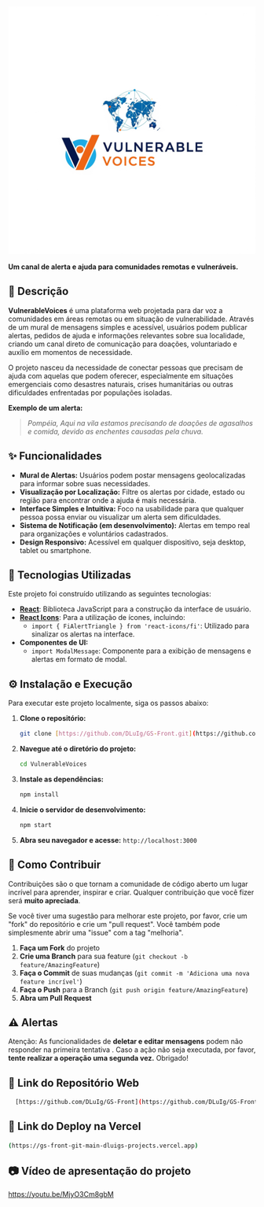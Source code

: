 

![Banner do VulnerableVoices](public/images/Logo3.png)

**Um canal de alerta e ajuda para comunidades remotas e vulneráveis.**


## 📖 Descrição

**VulnerableVoices** é uma plataforma web projetada para dar voz a comunidades em áreas remotas ou em situação de vulnerabilidade. Através de um mural de mensagens simples e acessível, usuários podem publicar alertas, pedidos de ajuda e informações relevantes sobre sua localidade, criando um canal direto de comunicação para doações, voluntariado e auxílio em momentos de necessidade.

O projeto nasceu da necessidade de conectar pessoas que precisam de ajuda com aquelas que podem oferecer, especialmente em situações emergenciais como desastres naturais, crises humanitárias ou outras dificuldades enfrentadas por populações isoladas.

**Exemplo de um alerta:**
> *Pompéia, Aqui na vila estamos precisando de doações de agasalhos e comida, devido as enchentes causadas pela chuva.*

## ✨ Funcionalidades

* **Mural de Alertas:** Usuários podem postar mensagens geolocalizadas para informar sobre suas necessidades.
* **Visualização por Localização:** Filtre os alertas por cidade, estado ou região para encontrar onde a ajuda é mais necessária.
* **Interface Simples e Intuitiva:** Foco na usabilidade para que qualquer pessoa possa enviar ou visualizar um alerta sem dificuldades.
* **Sistema de Notificação (em desenvolvimento):** Alertas em tempo real para organizações e voluntários cadastrados.
* **Design Responsivo:** Acessível em qualquer dispositivo, seja desktop, tablet ou smartphone.

## 🚀 Tecnologias Utilizadas

Este projeto foi construído utilizando as seguintes tecnologias:

* **[React](https://react.dev/)**: Biblioteca JavaScript para a construção da interface de usuário.
* **[React Icons](https://react-icons.github.io/react-icons/)**: Para a utilização de ícones, incluindo:
    * `import { FiAlertTriangle } from 'react-icons/fi'`: Utilizado para sinalizar os alertas na interface.
* **Componentes de UI:**
    * `import ModalMessage`: Componente para a exibição de mensagens e alertas em formato de modal.

## ⚙️ Instalação e Execução

Para executar este projeto localmente, siga os passos abaixo:

1.  **Clone o repositório:**
    ```bash
    git clone [https://github.com/DLuIg/GS-Front.git](https://github.com/DLuIg/GS-Front.git)
    ```
2.  **Navegue até o diretório do projeto:**
    ```bash
    cd VulnerableVoices
    ```
3.  **Instale as dependências:**
    ```bash
    npm install
    
    ```
4.  **Inicie o servidor de desenvolvimento:**
    ```bash
    npm start
    
    ```
5.  **Abra seu navegador e acesse:** `http://localhost:3000`

## 🤝 Como Contribuir

Contribuições são o que tornam a comunidade de código aberto um lugar incrível para aprender, inspirar e criar. Qualquer contribuição que você fizer será **muito apreciada**.

Se você tiver uma sugestão para melhorar este projeto, por favor, crie um "fork" do repositório e crie um "pull request". Você também pode simplesmente abrir uma "issue" com a tag "melhoria".

1.  **Faça um Fork** do projeto
2.  **Crie uma Branch** para sua feature (`git checkout -b feature/AmazingFeature`)
3.  **Faça o Commit** de suas mudanças (`git commit -m 'Adiciona uma nova feature incrível'`)
4.  **Faça o Push** para a Branch (`git push origin feature/AmazingFeature`)
5.  **Abra um Pull Request**




## ⚠️ Alertas

Atenção: As funcionalidades de **deletar e editar mensagens** podem não responder na primeira tentativa . Caso a ação não seja executada, por favor, **tente realizar a operação uma segunda vez.** Obrigado!



## 💬 Link do Repositório Web
   ```bash
     [https://github.com/DLuIg/GS-Front](https://github.com/DLuIg/GS-Front)
```

## 💬 Link do Deploy na Vercel

``` bash
(https://gs-front-git-main-dluigs-projects.vercel.app)
```
## 📷​ Vídeo de apresentação do projeto

https://youtu.be/MjyO3Cm8gbM



